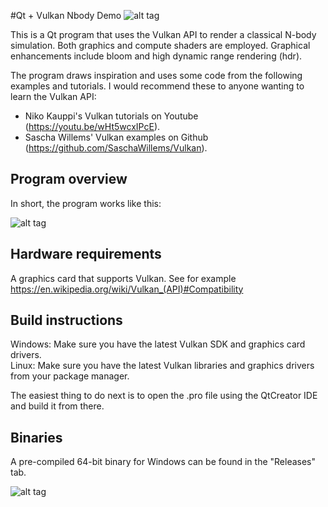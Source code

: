 #Qt + Vulkan Nbody Demo
![alt tag](https://github.com/AndreasReiten/qtvknbody/blob/master/doc/screenshot_nbody_2016_08_15_15_24_22.png)

This is a Qt program that uses the Vulkan API to render a classical N-body simulation. Both graphics and compute shaders are employed. Graphical enhancements include bloom and high dynamic range rendering (hdr).

The program draws inspiration and uses some code from the following examples and tutorials. I would recommend these to anyone wanting to learn the Vulkan API: 
* Niko Kauppi's Vulkan tutorials on Youtube (https://youtu.be/wHt5wcxIPcE). 
* Sascha Willems' Vulkan examples on Github (https://github.com/SaschaWillems/Vulkan).

## Program overview
In short, the program works like this:

![alt tag](https://github.com/AndreasReiten/qtvknbody/blob/master/doc/path4572.png)

## Hardware requirements 
A graphics card that supports Vulkan. See for example https://en.wikipedia.org/wiki/Vulkan_(API)#Compatibility

## Build instructions
Windows: Make sure you have the latest Vulkan SDK and graphics card drivers.  
Linux: Make sure you have the latest Vulkan libraries and graphics drivers from your package manager.

The easiest thing to do next is to open the .pro file using the QtCreator IDE and build it from there.

## Binaries
A pre-compiled 64-bit binary for Windows can be found in the "Releases" tab. 

![alt tag](https://github.com/AndreasReiten/qtvknbody/blob/master/doc/screenshot_nbody_2016_08_15_15_27_52.png)
